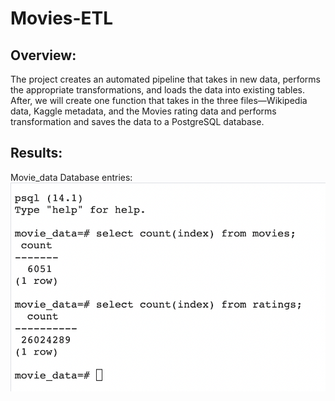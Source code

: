 # Movies-ETL

## Overview:

The project creates an automated pipeline that takes in new data, performs the appropriate transformations, and loads the data into existing tables. After, we will create one function that takes in the three files—Wikipedia data, Kaggle metadata, and the Movies rating data and performs transformation and saves the data to a PostgreSQL database.

## Results:

Movie_data Database entries: ![Movies & Ratings table](/Resources/movies_ratings_query.png)
